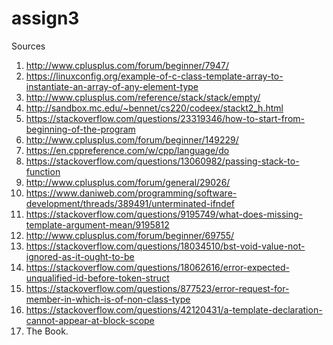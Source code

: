 # assign3
Sources
1) http://www.cplusplus.com/forum/beginner/7947/ 
2) https://linuxconfig.org/example-of-c-class-template-array-to-instantiate-an-array-of-any-element-type
3) http://www.cplusplus.com/reference/stack/stack/empty/
4) http://sandbox.mc.edu/~bennet/cs220/codeex/stackt2_h.html
5) https://stackoverflow.com/questions/23319346/how-to-start-from-beginning-of-the-program
6) http://www.cplusplus.com/forum/beginner/149229/
7) https://en.cppreference.com/w/cpp/language/do
8) https://stackoverflow.com/questions/13060982/passing-stack-to-function
9) http://www.cplusplus.com/forum/general/29026/
10) https://www.daniweb.com/programming/software-development/threads/389491/unterminated-ifndef
11) https://stackoverflow.com/questions/9195749/what-does-missing-template-argument-mean/9195812
12) http://www.cplusplus.com/forum/beginner/69755/
13) https://stackoverflow.com/questions/18034510/bst-void-value-not-ignored-as-it-ought-to-be
14) https://stackoverflow.com/questions/18062616/error-expected-unqualified-id-before-token-struct
15) https://stackoverflow.com/questions/877523/error-request-for-member-in-which-is-of-non-class-type
16) https://stackoverflow.com/questions/42120431/a-template-declaration-cannot-appear-at-block-scope
17) The Book.
